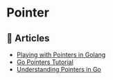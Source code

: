 # Pointer

## 📕 Articles
- [Playing with Pointers in Golang](https://www.callicoder.com/golang-pointers/)
- [Go Pointers Tutorial](https://tutorialedge.net/golang/go-pointers-tutorial/)
- [Understanding Pointers in Go](https://www.digitalocean.com/community/conceptual_articles/understanding-pointers-in-go)